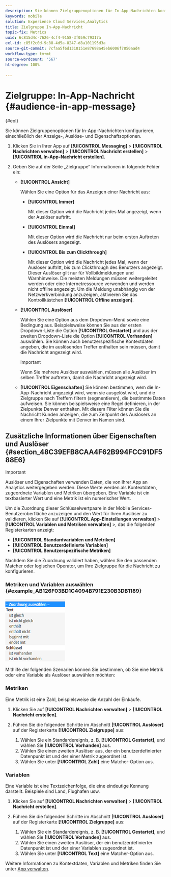 ```yaml
---
description: Sie können Zielgruppenoptionen für In-App-Nachrichten konfigurieren, einschließlich der Anzeige-, Auslöse- und Eigenschaftsoptionen.
keywords: mobile
solution: Experience Cloud Services,Analytics
title: Zielgruppe In-App-Nachricht
topic-fix: Metrics
uuid: 6c815d4c-7626-4cf4-9158-3f059c79317a
exl-id: c85f2c0d-9c88-4d5a-8247-d8a101195d3a
source-git-commit: 7cfaa5f6d1318151e87698a45eb6006f7850aad4
workflow-type: tm+mt
source-wordcount: '567'
ht-degree: 100%

---
```


# Zielgruppe: In-App-Nachricht {#audience-in-app-message}

{#eol}

Sie können Zielgruppenoptionen für In-App-Nachrichten konfigurieren, einschließlich der Anzeige-, Auslöse- und Eigenschaftsoptionen.

1. Klicken Sie in Ihrer App auf **[!UICONTROL Messaging]** > **[!UICONTROL Nachrichten verwalten]** > **[!UICONTROL Nachricht erstellen]** > **[!UICONTROL In-App-Nachricht erstellen]**.
1. Geben Sie auf der Seite „Zielgruppe“ Informationen in folgende Felder ein:

   * **[!UICONTROL Ansicht]**

      Wählen Sie eine Option für das Anzeigen einer Nachricht aus:

      * **[!UICONTROL Immer]**

         Mit dieser Option wird die Nachricht jedes Mal angezeigt, wenn der Auslöser auftritt.

      * **[!UICONTROL Einmal]**

         Mit dieser Option wird die Nachricht nur beim ersten Auftreten des Auslösers angezeigt.

      * **[!UICONTROL Bis zum Clickthrough]**

         Mit dieser Option wird die Nachricht jedes Mal, wenn der Auslöser auftritt, bis zum Clickthrough des Benutzers angezeigt. Dieser Auslöser gilt nur für Vollbildmeldungen und Warnhinweise. Die meisten Meldungen müssen weitergeleitet werden oder eine Internetressource verwenden und werden nicht offline angezeigt. Um die Meldung unabhängig von der Netzwerkverbindung anzuzeigen, aktivieren Sie das Kontrollkästchen **[!UICONTROL Offline anzeigen]**.
   * **[!UICONTROL Auslöser]**

      Wählen Sie eine Option aus dem Dropdown-Menü sowie eine Bedingung aus. Beispielsweise können Sie aus der ersten Dropdown-Liste die Option **[!UICONTROL Gestartet]** und aus der zweiten Dropdown-Liste die Option **[!UICONTROL Vorhanden]** auswählen. Sie können auch benutzerspezifische Kontextdaten angeben, die im auslösenden Treffer enthalten sein müssen, damit die Nachricht angezeigt wird.

      >[!IMPORTANT]
      >
      >Wenn Sie mehrere Auslöser auswählen, müssen alle Auslöser im selben Treffer auftreten, damit die Nachricht angezeigt wird.

   * **[!UICONTROL Eigenschaften]**
Sie können bestimmen, wem die In-App-Nachricht angezeigt wird, wenn sie ausgelöst wird, und die Zielgruppe nach Treffern filtern (segmentieren), die bestimmte Daten aufweisen. Sie können beispielsweise eine Regel definieren, in der Zielpunkte Denver enthalten. Mit diesem Filter können Sie die Nachricht Kunden anzeigen, die zum Zeitpunkt des Auslösers an einem Ihrer Zielpunkte mit Denver im Namen sind.


## Zusätzliche Informationen über Eigenschaften und Auslöser {#section_48C39EFB8CAA4F62B994FCC91DF588E6}

>[!IMPORTANT]
>
>Auslöser und Eigenschaften verwenden Daten, die von Ihrer App an Analytics weitergegeben werden. Diese Werte werden als Kontextdaten, zugeordnete Variablen und Metriken übergeben. Eine Variable ist ein textbasierter Wert und eine Metrik ist ein numerischer Wert.

Um die Zuordnung dieser Schlüsselwertpaare in der Mobile Services-Benutzeroberfläche anzuzeigen und den Wert für Ihren Auslöser zu validieren, klicken Sie auf **[!UICONTROL App-Einstellungen verwalten]** > **[!UICONTROL Variablen und Metriken verwalten]** >, das die folgenden Registerkarten anzeigt:

* **[!UICONTROL Standardvariablen und Metriken]**
* **[!UICONTROL Benutzerdefinierte Variablen]**
* **[!UICONTROL Benutzerspezifische Metriken]**

Nachdem Sie die Zuordnung validiert haben, wählen Sie den passenden Matcher oder logischen Operator, um Ihre Zielgruppe für die Nachricht zu konfigurieren.

### Metriken und Variablen auswählen {#example_AB126F03BD1C4094B791E230B3DB1189}

![Auslöseoptionen](assets/custom_trigger_matcher_options.png)

Mithilfe der folgenden Szenarien können Sie bestimmen, ob Sie eine Metrik oder eine Variable als Auslöser auswählen möchten:

### Metriken

Eine Metrik ist eine Zahl, beispielsweise die Anzahl der Einkäufe.

1. Klicken Sie auf **[!UICONTROL Nachrichten verwalten]** > **[!UICONTROL Nachricht erstellen]**.
1. Führen Sie die folgenden Schritte im Abschnitt **[!UICONTROL Auslöser]** auf der Registerkarte **[!UICONTROL Zielgruppe]** aus:

   1. Wählen Sie ein Standardereignis, z. B. **[!UICONTROL Gestartet]**, und wählen Sie **[!UICONTROL Vorhanden]** aus.
   1. Wählen Sie einen zweiten Auslöser aus, der ein benutzerdefinierter Datenpunkt ist und der einer Metrik zugeordnet ist.
   1. Wählen Sie unter **[!UICONTROL Zahl]** eine Matcher-Option aus.

### Variablen

Eine Variable ist eine Textzeichenfolge, die eine eindeutige Kennung darstellt. Beispiele sind Land, Flughafen usw.

1. Klicken Sie auf **[!UICONTROL Nachrichten verwalten]** > **[!UICONTROL Nachricht erstellen]**.
1. Führen Sie die folgenden Schritte im Abschnitt **[!UICONTROL Auslöser]** auf der Registerkarte **[!UICONTROL Zielgruppe]** aus:

   1. Wählen Sie ein Standardereignis, z. B. **[!UICONTROL Gestartet]**, und wählen Sie **[!UICONTROL Vorhanden]** aus.
   1. Wählen Sie einen zweiten Auslöser, der ein benutzerdefinierter Datenpunkt ist und der einer Variablen zugeordnet ist.
   1. Wählen Sie unter **[!UICONTROL Text]** eine Matcher-Option aus.

Weitere Informationen zu Kontextdaten, Variablen und Metriken finden Sie unter [App verwalten](/help/using/manage-apps/manage-apps.md).
